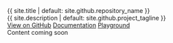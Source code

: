 <link rel="stylesheet" href="{{ site.baseurl }}/css/docs.css">
<link rel="stylesheet" type="text/css" href="//fonts.googleapis.com/css?family=Raleway" />
<div class="col-xs-12 col-md-3 ">
</div>
<div class="col-xs-12 col-md-6">
   <div class="fr tc text-color-primary fs-auto-h2">{{ site.title | default: site.github.repository_name }}</div>
   <div class="fr tc text-color-primary fs-auto-lg">{{ site.description | default: site.github.project_tagline }}</div>
</div>
<div class="col-xs-12 col-md-3"></div>
<div class="section col-xs-12 btn-row">
   <a href="{{ site.github.repository_url }}" class="btn btn-appflow">View on GitHub</a>
   <a class="btn btn-appflow" href="{{ site.baseurl }}/docs">Documentation</a>
   <a class="btn btn-appflow" href="{{ site.baseurl }}/playground">Playground</a>
</div>





<div class="tray-wrapper col-xs-12 p-0">
   Content coming soon
</div>
